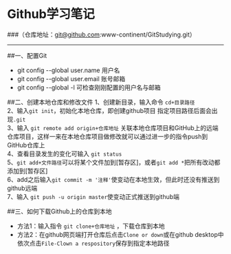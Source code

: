 # Github学习笔记   
###（仓库地址：git@github.com:www-continent/GitStudying.git）  
***   
##一、配置Git 
* git config --global user.name 用户名
* git config --global user.email 账号邮箱 
* git config --global -l 可检查刚刚配置的用户名与邮箱  
  
  
##二、创建本地仓库和修改文件
1、创建新目录，输入命令 `cd+目录路径 `   
2、输入`git init`，初始化本地仓库，即创建github项目 指定项目路径后面会出现`.git`  
3、输入 `git remote add origin+仓库地址` 关联本地仓库项目和GitHub上的远端仓库项目，这样一来在本地仓库项目做修改就可以通过进一步的指令push到GitHub仓库上  
4、查看目录发生的变化可输入 `git status`  
5、`git add+文件路径`可以将某个文件加到[暂存区]，或者`git add *`把所有改动都添加到[暂存区]  
6、add之后输入`git commit -m '注释'`使变动在本地生效，但此时还没有推送到github远端  
7、输入 `git push -u origin master`使变动正式推送到github端  
  
##三、如何下载Github上的仓库到本地
* 方法1：输入指令 `git clone+仓库地址` ，下载仓库到本地
* 方法2：在github网页端打开仓库后点击`Clone or down`或在github desktop中依次点击`File-Clown a respository`保存到指定本地路径


